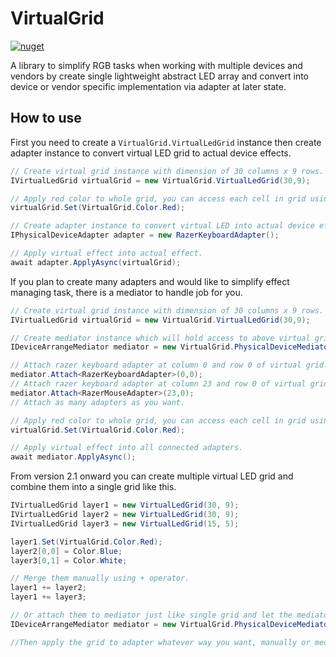 # VirtualGrid
[![nuget](https://img.shields.io/nuget/v/VirtualGrid.svg)](https://www.nuget.org/packages/VirtualGrid/)

A library to simplify RGB tasks when working with multiple devices and vendors by create single lightweight abstract LED array
and convert into device or vendor specific implementation via adapter at later state.

## How to use
First you need to create a `VirtualGrid.VirtualLedGrid` instance then create adapter instance to convert virtual LED grid to actual device effects.

```cs
// Create virtual grid instance with dimension of 30 columns x 9 rows.
IVirtualLedGrid virtualGrid = new VirtualGrid.VirtualLedGrid(30,9);

// Apply red color to whole grid, you can access each cell in grid using indexer.
virtualGrid.Set(VirtualGrid.Color.Red);

// Create adapter instance to convert virtual LED into actual device effect.
IPhysicalDeviceAdapter adapter = new RazerKeyboardAdapter();

// Apply virtual effect into actual effect.
await adapter.ApplyAsync(virtualGrid);
```

If you plan to create many adapters and would like to simplify effect managing task, there is a mediator to handle job for you.

```cs
// Create virtual grid instance with dimension of 30 columns x 9 rows.
IVirtualLedGrid virtualGrid = new VirtualGrid.VirtualLedGrid(30,9);

// Create mediator instance which will hold access to above virtual grid.
IDeviceArrangeMediator mediator = new VirtualGrid.PhysicalDeviceMediator(virtualGrid);

// Attach razer keyboard adapter at column 0 and row 0 of virtual grid.
mediator.Attach<RazerKeyboardAdapter>(0,0);
// Attach razer keyboard adapter at column 23 and row 0 of virtual grid.
mediator.Attach<RazerMouseAdapter>(23,0);
// Attach as many adapters as you want.

// Apply red color to whole grid, you can access each cell in grid using indexer.
virtualGrid.Set(VirtualGrid.Color.Red);

// Apply virtual effect into all connected adapters.
await mediator.ApplyAsync();
```

From version 2.1 onward you can create multiple virtual LED grid and combine them into a single grid like this.

```cs
IVirtualLedGrid layer1 = new VirtualLedGrid(30, 9);
IVirtualLedGrid layer2 = new VirtualLedGrid(30, 9);
IVirtualLedGrid layer3 = new VirtualLedGrid(15, 5);

layer1.Set(VirtualGrid.Color.Red);
layer2[0,0] = Color.Blue;
layer3[0,1] = Color.White;

// Merge them manually using + operator.
layer1 += layer2;
layer1 += layer3;

// Or attach them to mediator just like single grid and let the mediator handle the job instead.
IDeviceArrangeMediator mediator = new VirtualGrid.PhysicalDeviceMediator(layer1, layer2, layer3);

//Then apply the grid to adapter whatever way you want, manually or mediator will work just fine.
```